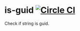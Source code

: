 # is-guid [![Circle CI](https://circleci.com/gh/Frederick-S/is-guid.svg?style=svg)](https://circleci.com/gh/Frederick-S/is-guid)
Check if string is guid.
